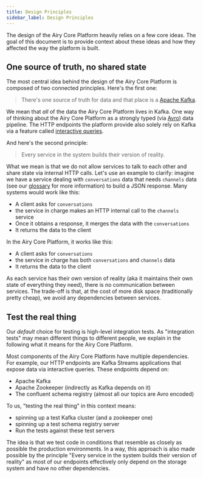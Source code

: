 ```yaml
---
title: Design Principles
sidebar_label: Design Principles
---
```


The design of the Airy Core Platform heavily relies on a few core ideas. The
goal of this document is to provide context about these ideas and how they
affected the way the platform is built.

## One source of truth, no shared state

The most central idea behind the design of the Airy Core Platform is composed of
two connected principles. Here's the first one:

> There's one source of truth for data and that place is a [Apache
> Kafka](https://kafka.apache.org).

We mean that _all_ of the data the Airy Core Platform lives in Kafka. One way of
thinking about the Airy Core Platform as a strongly typed (via
[Avro](https://avro.apache.org)) data pipeline. The HTTP endpoints the platform
provide also solely rely on Kafka via a feature called [interactive
queries](https://kafka.apache.org/documentation/streams/developer-guide/interactive-queries.html).

And here's the second principle:

> Every service in the system builds their version of reality.

What we mean is that we do not allow services to talk to each other and share
state via internal HTTP calls. Let's use an example to clarify: imagine we have
a service dealing with `conversations` data that needs `channels` data (see our
[glossary](getting-started/glossary.md) for more information) to build a JSON response. Many
systems would work like this:

- A client asks for `conversations`
- the service in charge makes an HTTP internal call to the `channels` service
- Once it obtains a response, it merges the data with the `conversations`
- It returns the data to the client

In the Airy Core Platform, it works like this:

- A client asks for `conversations`
- the service in charge has both `conversations` and `channels` data
- It returns the data to the client

As each service has their own version of reality (aka it maintains their own
state of everything they need), there is no communication between services. The
trade-off is that, at the cost of more disk space (traditionally pretty cheap),
we avoid any dependencies between services.

## Test the real thing

Our _default_ choice for testing is high-level integration tests. As
"integration tests" may mean different things to different people, we explain in
the following what it means for the Airy Core Platform.

Most components of the Airy Core Platform have multiple dependencies. For
example, our HTTP endpoints are Kafka Streams applications that expose data via
interactive queries. These endpoints depend on:

- Apache Kafka
- Apache Zookeeper (indirectly as Kafka depends on it)
- The confluent schema registry (almost all our topics are Avro encoded)

To us, "testing the real thing" in this context means:

- spinning up a test Kafka cluster (and a zookeeper one)
- spinning up a test schema registry server
- Run the tests against these test servers

The idea is that we test code in conditions that resemble as closely as possible
the production environments. In a way, this approach is also made possible by
the principle "Every service in the system builds their version of reality" as
most of our endpoints effectively only depend on the storage system and have no
other dependencies.
